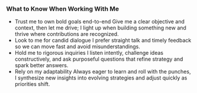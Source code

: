 <!-- What to Know When Working With Me -->
<!-- paste the exact content here that currently lives on Home -->
<div class="wg-sections">
  <section class="wg-card mini">
    <h3>What to Know When Working With Me</h3>
    <ul class="wg-list2">
      <li>
        <span class="wg-title">Trust me to own bold goals end-to-end</span>
        <span class="wg-desc">Give me a clear objective and context, then let me drive; I light up when building something new and thrive where contributions are recognized.</span>
      </li>
      <li>
        <span class="wg-title">Look to me for candid dialogue</span>
        <span class="wg-desc">I prefer straight talk and timely feedback so we can move fast and avoid misunderstandings.</span>
      </li>
      <li>
        <span class="wg-title">Hold me to rigorous inquiries</span>
        <span class="wg-desc">I listen intently, challenge ideas constructively, and ask purposeful questions that refine strategy and spark better answers.</span>
      </li>
      <li>
        <span class="wg-title">Rely on my adaptability</span>
        <span class="wg-desc">Always eager to learn and roll with the punches, I synthesize new insights into evolving strategies and adjust quickly as priorities shift.</span>
      </li>
    </ul>
  </section>
</div>
